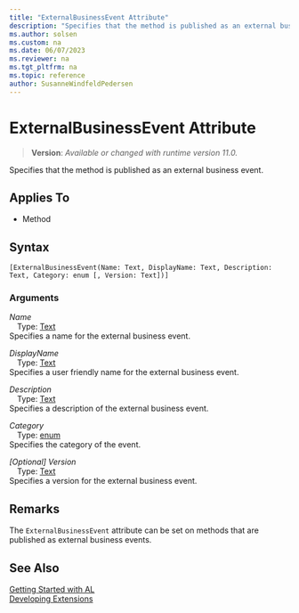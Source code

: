 ```yaml
---
title: "ExternalBusinessEvent Attribute"
description: "Specifies that the method is published as an external business event."
ms.author: solsen
ms.custom: na
ms.date: 06/07/2023
ms.reviewer: na
ms.tgt_pltfrm: na
ms.topic: reference
author: SusanneWindfeldPedersen
---
```

[//]: # (START>DO_NOT_EDIT)
[//]: # (IMPORTANT:Do not edit any of the content between here and the END>DO_NOT_EDIT.)
[//]: # (Any modifications should be made in the .xml files in the ModernDev repo.)

# ExternalBusinessEvent Attribute
> **Version**: _Available or changed with runtime version 11.0._

Specifies that the method is published as an external business event.


## Applies To

- Method


## Syntax

```AL
[ExternalBusinessEvent(Name: Text, DisplayName: Text, Description: Text, Category: enum [, Version: Text])]
```

### Arguments
*Name*  
&emsp;Type: [Text](../methods-auto/text/text-data-type.md)  
Specifies a name for the external business event.  

*DisplayName*  
&emsp;Type: [Text](../methods-auto/text/text-data-type.md)  
Specifies a user friendly name for the external business event.  

*Description*  
&emsp;Type: [Text](../methods-auto/text/text-data-type.md)  
Specifies a description of the external business event.  

*Category*  
&emsp;Type: [enum](../methods-auto/anyenum/anyenum-data-type.md)  
Specifies the category of the event.  

*[Optional] Version*  
&emsp;Type: [Text](../methods-auto/text/text-data-type.md)  
Specifies a version for the external business event.  

[//]: # (IMPORTANT: END>DO_NOT_EDIT)

## Remarks

The `ExternalBusinessEvent` attribute can be set on methods that are published as external business events.

## See Also  
[Getting Started with AL](../devenv-get-started.md)  
[Developing Extensions](../devenv-dev-overview.md)  